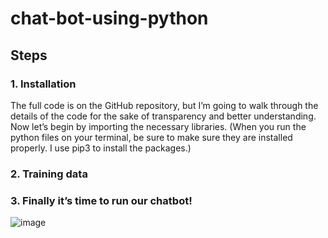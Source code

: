 # chat-bot-using-python

## Steps
### 1. Installation
The full code is on the GitHub repository, but I’m going to walk through the details of the code for the sake of transparency and better understanding.
 Now let’s begin by importing the necessary libraries. (When you run the python files on your terminal, be sure to make sure they are installed properly. I use pip3 to install the packages.)

### 2. Training data


### 3. Finally it’s time to run our chatbot!

![image](https://user-images.githubusercontent.com/85651071/125214335-4a69a300-e2bf-11eb-8b2a-f2e8f6c3af6c.png)




